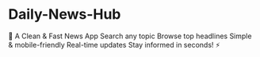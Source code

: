 # Daily-News-Hub
📰 A Clean &amp; Fast News App  Search any topic  Browse top headlines  Simple &amp; mobile-friendly  Real-time updates  Stay informed in seconds! ⚡
